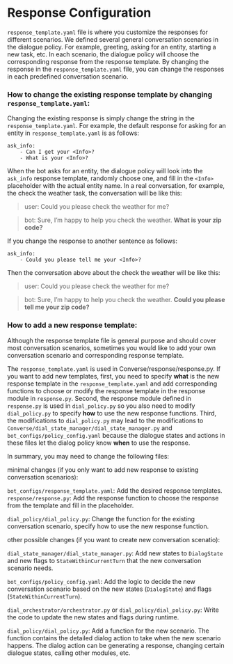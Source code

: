 # Response Configuration

`response_template.yaml` file is where you customize the responses for different scenarios. We defined several general conversation scenarios in the dialogue policy. For example, greeting, asking for an entity, starting a new task, etc. In each scenario, the dialogue policy will choose the corresponding response from the response template. By changing the response in the `response_template.yaml` file, you can change the responses in each predefined conversation scenario.

### How to change the existing response template by changing `response_template.yaml`:

Changing the existing response is simply change the string in the `response_template.yaml`. For example, the default response for asking for an entity in `response_template.yaml` is as follows:

```
ask_info:
    - Can I get your <Info>?
    - What is your <Info>?
```

When the bot asks for an entity, the dialogue policy will look into the `ask_info` response template, randomly choose one, and fill in the `<Info>` placeholder with the actual entity name. In a real conversation, for example, the check the weather task, the conversation will be like this:

> user: Could you please check the weather for me?

> bot: Sure, I’m happy to help you check the weather. **What is your zip code?**

If you change the response to another sentence as follows:

```
ask_info:
    - Could you please tell me your <Info>?
```

Then the conversation above about the check the weather will be like this:

> user: Could you please check the weather for me?

> bot: Sure, I’m happy to help you check the weather. **Could you please tell me your zip code?**

### How to add a new response template:

Although the response template file is general purpose and should cover most conversation scenarios, sometimes you would like to add your own conversation scenario and corresponding response template.

The `response_template.yaml` is used in Converse/response/response.py. If you want to add new templates, first, you need to specify **what** is the new response template in the `response_template.yaml` and add corresponding functions to choose or modify the response template in the response module in `response.py`. Second, the response module defined in `response.py` is used in `dial_policy.py` so you also need to modify `dial_policy.py` to specify **how** to use the new response functions. Third, the modifications to `dial_policy.py` may lead to the modifications to `Converse/dial_state_manager/dial_state_manager.py` and `bot_configs/policy_config.yaml` because the dialogue states and actions in these files let the dialog policy know **when** to use the response.

In summary, you may need to change the following files:

minimal changes (if you only want to add new response to existing conversation scenarios):

`bot_configs/response_template.yaml`: Add the desired response templates.
`response/response.py`: Add the response function to choose the response from the template and fill in the placeholder.

`dial_policy/dial_policy.py`: Change the function for the existing conversation scenario, specify how to use the new response function.

other possible changes (if you want to create new conversation scenatio):

`dial_state_manager/dial_state_manager.py`: Add new states to `DialogState` and new flags to `StateWithinCurrentTurn` that the new conversation scenario needs.

`bot_configs/policy_config.yaml`: Add the logic to decide the new conversation scenario based on the new states (`DialogState`) and flags (`StateWithinCurrentTurn`).

`dial_orchestrator/orchestrator.py` or `dial_policy/dial_policy.py`: Write the code to update the new states and flags during runtime.

`dial_policy/dial_policy.py`: Add a function for the new scenario. The function contains the detailed dialog action to take when the new scenario happens. The dialog action can be generating a response, changing certain dialogue states, calling other modules, etc.
